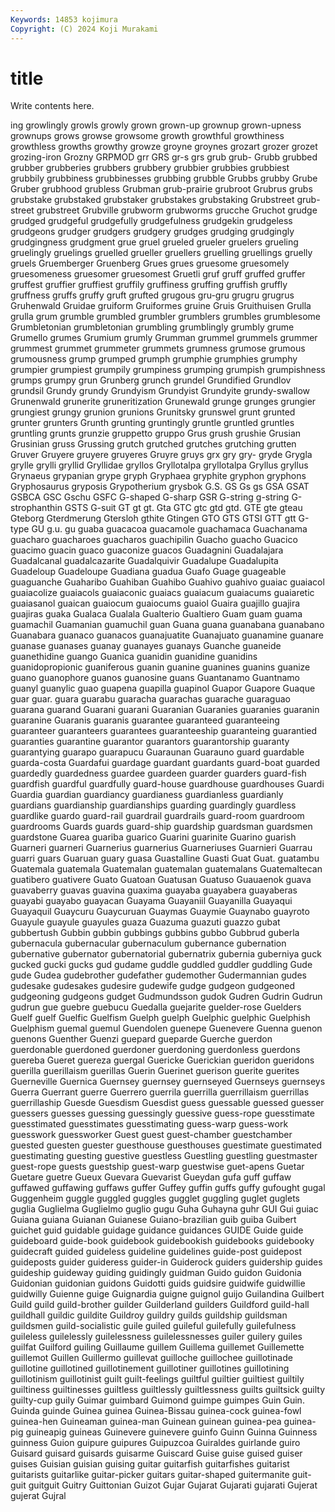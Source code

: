 ```yaml
---
Keywords: 14853 kojimura
Copyright: (C) 2024 Koji Murakami
---
```


# title

Write contents here.



ing growlingly growls growly
grown grown-up grownup grown-upness grownups grows growse growsome growth growthful
growthiness growthless growths growthy growze groyne groynes grozart grozer grozet
grozing-iron Grozny GRPMOD grr GRS gr-s grs grub grub- Grubb
grubbed grubber grubberies grubbers grubbery grubbier grubbies grubbiest grubbily grubbiness
grubbinesses grubbing grubble Grubbs grubby Grube Gruber grubhood grubless Grubman
grub-prairie grubroot Grubrus grubs grubstake grubstaked grubstaker grubstakes grubstaking Grubstreet
grub-street grubstreet Grubville grubworm grubworms grucche Gruchot grudge grudged grudgeful
grudgefully grudgefulness grudgekin grudgeless grudgeons grudger grudgers grudgery grudges grudging
grudgingly grudgingness grudgment grue gruel grueled grueler gruelers grueling gruelingly
gruelings gruelled grueller gruellers gruelling gruellings gruelly gruels Gruemberger Gruenberg
Grues grues gruesome gruesomely gruesomeness gruesomer gruesomest Gruetli gruf gruff
gruffed gruffer gruffest gruffier gruffiest gruffily gruffiness gruffing gruffish gruffly
gruffness gruffs gruffy gruft grufted grugous gru-gru grugru grugrus Gruhenwald
Gruidae gruiform Gruiformes gruine Gruis Gruithuisen Grulla grulla grum grumble
grumbled grumbler grumblers grumbles grumblesome Grumbletonian grumbletonian grumbling grumblingly grumbly
grume Grumello grumes Grumium grumly Grumman grummel grummels grummer grummest
grummet grummeter grummets grumness grumose grumous grumousness grump grumped grumph
grumphie grumphies grumphy grumpier grumpiest grumpily grumpiness grumping grumpish grumpishness
grumps grumpy grun Grunberg grunch grundel Grundified Grundlov grundsil Grundy
grundy Grundyism Grundyist Grundyite grundy-swallow Grunenwald grunerite gruneritization Grunewald grunge
grunges grungier grungiest grungy grunion grunions Grunitsky grunswel grunt grunted
grunter grunters Grunth grunting gruntingly gruntle gruntled gruntles gruntling grunts
grunzie gruppetto gruppo Grus grush grushie Grusian Grusinian gruss Grussing
grutch grutched grutches grutching grutten Gruver Gruyere gruyere gruyeres Gruyre
gruys grx gry gry- gryde Grygla grylle grylli gryllid Gryllidae
gryllos Gryllotalpa gryllotalpa Gryllus gryllus Grynaeus grypanian grype gryph Gryphaea
gryphite gryphon gryphons Gryphosaurus gryposis Grypotherium grysbok G.S. GS Gs
gs GSA GSAT GSBCA GSC Gschu GSFC G-shaped G-sharp GSR
G-string g-string G-strophanthin GSTS G-suit GT gt gt. Gta GTC
gtc gtd gtd. GTE gte gteau Gteborg Gterdmerung Gtersloh gthite
Gtingen GTO GTS GTSI GTT gtt G-type GU g.u. gu
guaba guacacoa guacamole guachamaca Guachanama guacharo guacharoes guacharos guachipilin Guacho
guacho Guacico guacimo guacin guaco guaconize guacos Guadagnini Guadalajara Guadalcanal
guadalcazarite Guadalquivir Guadalupe Guadalupita Guadeloup Guadeloupe Guadiana guadua Guafo Guage
guageable guaguanche Guaharibo Guahiban Guahibo Guahivo guahivo guaiac guaiacol guaiacolize
guaiacols guaiaconic guaiacs guaiacum guaiacums guaiaretic guaiasanol guaican guaiocum guaiocums
guaiol Guaira guajillo guajira guajiras guaka Gualaca Gualala Gualterio Gualtiero
Guam guam guama guamachil Guamanian guamuchil guan Guana guana guanabana
guanabano Guanabara guanaco guanacos guanajuatite Guanajuato guanamine guanare guanase guanases
guanay guanayes guanays Guanche guaneide guanethidine guango Guanica guanidin guanidine
guanidins guanidopropionic guaniferous guanin guanine guanines guanins guanize guano guanophore
guanos guanosine guans Guantanamo Guantnamo guanyl guanylic guao guapena guapilla
guapinol Guapor Guapore Guaque guar guar. guara guarabu guaracha guarachas
guarache guaraguao guarana guarand Guarani guarani Guaranian Guaranies guaranies guaranin
guaranine Guaranis guaranis guarantee guaranteed guaranteeing guaranteer guaranteers guarantees guaranteeship
guaranteing guarantied guaranties guarantine guarantor guarantors guarantorship guaranty guarantying guarapo
guarapucu Guaraunan Guarauno guard guardable guarda-costa Guardafui guardage guardant guardants
guard-boat guarded guardedly guardedness guardee guardeen guarder guarders guard-fish guardfish
guardful guardfully guard-house guardhouse guardhouses Guardi Guardia guardian guardiancy guardianess
guardianless guardianly guardians guardianship guardianships guarding guardingly guardless guardlike guardo
guard-rail guardrail guardrails guard-room guardroom guardrooms Guards guards guard-ship guardship
guardsman guardsmen guardstone Guarea guariba guarico Guarini guarinite Guarino guarish
Guarneri guarneri Guarnerius guarnerius Guarneriuses Guarnieri Guarrau guarri guars Guaruan
guary guasa Guastalline Guasti Guat Guat. guatambu Guatemala guatemala Guatemalan
guatemalan guatemalans Guatemaltecan guatibero guativere Guato Guatoan Guatusan Guatuso Guauaenok
guava guavaberry guavas guavina guaxima guayaba guayabera guayaberas guayabi guayabo
guayacan Guayama Guayaniil Guayanilla Guayaqui Guayaquil Guaycuru Guaycuruan Guaymas Guaymie
Guaynabo guayroto Guayule guayule guayules guaza Guazuma guazuti guazzo gubat
gubbertush Gubbin gubbin gubbings gubbins gubbo Gubbrud guberla gubernacula gubernacular
gubernaculum gubernance gubernation gubernative gubernator gubernatorial gubernatrix gubernia guberniya guck
gucked gucki gucks gud gudame guddle guddled guddler guddling Gude
gude Gudea gudebrother gudefather gudemother Gudermannian gudes gudesake gudesakes gudesire
gudewife gudge gudgeon gudgeoned gudgeoning gudgeons gudget Gudmundsson gudok Gudren
Gudrin Gudrun gudrun gue guebre guebucu Guedalla guejarite guelder-rose Guelders
Guelf guelf Guelfic Guelfism Guelph guelph Guelphic guelphic Guelphish Guelphism
guemal guemul Guendolen guenepe Guenevere Guenna guenon guenons Guenther Guenzi
guepard gueparde Guerche guerdon guerdonable guerdoned guerdoner guerdoning guerdonless guerdons
guereba Gueret guereza guergal Guericke Guerickian gueridon gueridons guerilla guerillaism
guerillas Guerin Guerinet guerison guerite guerites Guerneville Guernica Guernsey guernsey
guernseyed Guernseys guernseys Guerra Guerrant guerre Guerrero guerrila guerrilla guerrillaism
guerrillas guerrillaship Guesde Guesdism Guesdist guess guessable guessed guesser guessers
guesses guessing guessingly guessive guess-rope guesstimate guesstimated guesstimates guesstimating guess-warp
guess-work guesswork guessworker Guest guest guest-chamber guestchamber guested guesten guester
guesthouse guesthouses guestimate guestimated guestimating guesting guestive guestless Guestling guestling
guestmaster guest-rope guests guestship guest-warp guestwise guet-apens Guetar Guetare guetre
Gueux Guevara Guevarist Gueydan gufa guff guffaw guffawed guffawing guffaws
guffer Guffey guffin guffs guffy gufought gugal Guggenheim guggle guggled
guggles gugglet guggling guglet guglets guglia Guglielma Guglielmo guglio gugu
Guha Guhayna guhr GUI Gui guiac Guiana guiana Guianan Guianese
Guiano-brazilian guib guiba Guibert guichet guid guidable guidage guidance guidances
GUIDE Guide guide guideboard guide-book guidebook guidebookish guidebooks guidebooky guidecraft
guided guideless guideline guidelines guide-post guidepost guideposts guider guideress guider-in
Guiderock guiders guidership guides guideship guideway guiding guidingly guidman Guido
guidon Guidonia Guidonian guidonian guidons Guidotti guids guidsire guidwife guidwillie
guidwilly Guienne guige Guignardia guigne guignol guijo Guilandina Guilbert Guild
guild guild-brother guilder Guilderland guilders Guildford guild-hall guildhall guildic guildite
Guildroy guildry guilds guildship guildsman guildsmen guild-socialistic guile guiled guileful
guilefully guilefulness guileless guilelessly guilelessness guilelessnesses guiler guilery guiles guilfat
Guilford guiling Guillaume guillem Guillema guillemet Guillemette guillemot Guillen Guillermo
guillevat guilloche guillochee guillotinade guillotine guillotined guillotinement guillotiner guillotines guillotining
guillotinism guillotinist guilt guilt-feelings guiltful guiltier guiltiest guiltily guiltiness guiltinesses
guiltless guiltlessly guiltlessness guilts guiltsick guilty guilty-cup guily Guimar guimbard
Guimond guimpe guimpes Guin Guin. Guinda guinde Guinea guinea Guinea-Bissau
guinea-cock guinea-fowl guinea-hen Guineaman guinea-man Guinean guinean guinea-pea guinea-pig guineapig
guineas Guinevere guinevere guinfo Guinn Guinna Guinness guinness Guion guipure
guipures Guipuzcoa Guiraldes guirlande guiro Guisard guisard guisards guisarme Guiscard
Guise guise guised guiser guises Guisian guisian guising guitar guitarfish
guitarfishes guitarist guitarists guitarlike guitar-picker guitars guitar-shaped guitermanite guit-guit guitguit
Guitry Guittonian Guizot Gujar Gujarat Gujarati gujarati Gujerat gujerat Gujral
